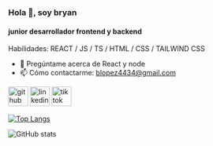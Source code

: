 ### Hola 👋, soy bryan
#### junior desarrollador frontend y backend

Habilidades: REACT / JS /  TS / HTML / CSS / TAILWIND CSS

- 💬 Pregúntame acerca de React y node 
- 📫 Cómo contactarme: blopez4434@gmail.com 


[<img src='https://cdn.jsdelivr.net/npm/simple-icons@3.0.1/icons/github.svg' alt='github' height='40'>](https://github.com/bl0pez)  [<img src='https://cdn.jsdelivr.net/npm/simple-icons@3.0.1/icons/linkedin.svg' alt='linkedin' height='40'>](https://www.linkedin.com/in/bryan-lópez-sánchez-73868baa/)  [<img src='https://cdn.jsdelivr.net/npm/simple-icons@3.0.1/icons/tiktok.svg' alt='tiktok' height='40'>](https://www.tiktok.com/@blopez_dev)  

[![Top Langs](https://github-readme-stats.vercel.app/api/top-langs/?username=bl0pez)](https://github.com/anuraghazra/github-readme-stats)

![GitHub stats](https://github-readme-stats.vercel.app/api?username=bl0pez&show_icons=true)  

